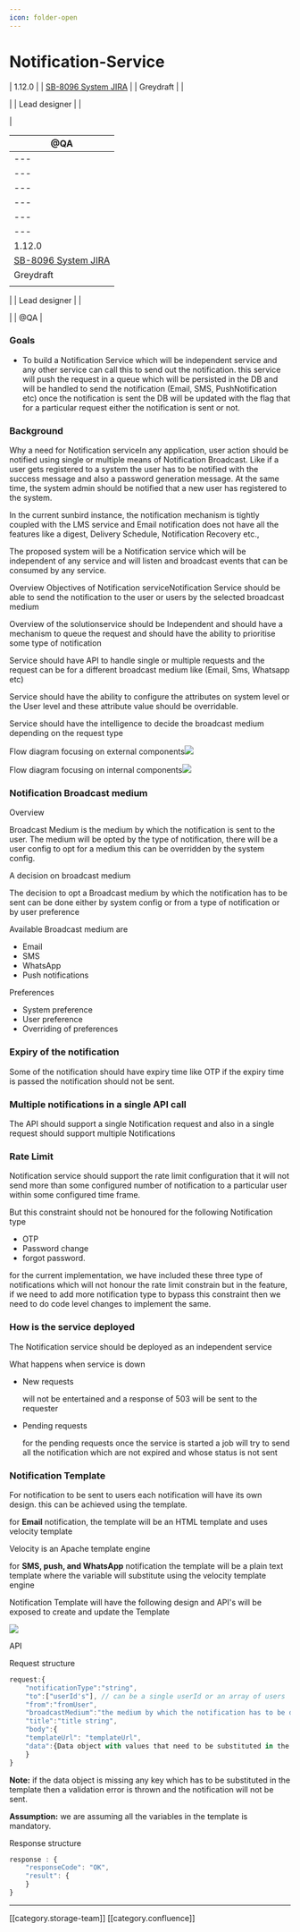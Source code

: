 ```yaml
---
icon: folder-open
---
```


# Notification-Service

\| 1.12.0 | | [SB-8096 System JIRA](https://browse/SB-8096) | | Greydraft | |

\| | Lead designer | |  &#x20;

|

| @QA                                           |
| --------------------------------------------- |
| ---                                           |
| ---                                           |
| ---                                           |
| ---                                           |
| ---                                           |
| ---                                           |
| 1.12.0                                        |
| [SB-8096 System JIRA](https://browse/SB-8096) |
| Greydraft                                     |
|                                               |

\| | Lead designer | |  &#x20;

\| | @QA |

### Goals

* To build a Notification Service which will be independent service and any other service can call this to send out the notification. this service will push the request in a queue which will be persisted in the DB and will be handled to send the notification (Email, SMS, PushNotification etc) once the notification is sent the DB will be updated with the flag that for a particular request either the notification is sent or not.&#x20;

### Background

Why a need for Notification serviceIn any application, user action should be notified using single or multiple means of Notification Broadcast. Like if a user gets registered to a system the user has to be notified with the success message and also a password generation message. At the same time, the system admin should be notified that a new user has registered to the system.

In the current sunbird instance, the notification mechanism is tightly coupled with the LMS service and Email notification does not have all the features like a digest, Delivery Schedule, Notification Recovery etc.,

The proposed system will be a Notification service which will be independent of any service and will listen and broadcast events that can be consumed by any service.

Overview Objectives of Notification serviceNotification Service should be able to send the notification to the user or users by the selected broadcast medium

Overview of the solutionservice should be Independent and should have a mechanism to queue the request and should have the ability to prioritise some type of notification

Service should have API to handle single or multiple requests and the request can be for a different broadcast medium like (Email, Sms, Whatsapp etc)

Service should have the ability to configure the attributes on system level or the User level and these attribute value should be overridable.

Service should have the intelligence to decide the broadcast medium depending on the request type

Flow diagram focusing on external components![](../../../../.gitbook/assets/Page\_1\_1.png)

Flow diagram focusing on internal components![](../../../../.gitbook/assets/Page\_1\_2.png)&#x20;

### Notification Broadcast medium

Overview

Broadcast Medium is the medium by which the notification is sent to the user. The medium will be opted by the type of notification, there will be a user config to opt for a medium this can be overridden by the system config.

A decision on broadcast medium

The decision to opt a Broadcast medium by which the notification has to be sent can be done either by system config or from a type of notification or by user preference

Available Broadcast medium are

* Email
* SMS
* WhatsApp
* Push notifications

Preferences

* System preference
* User preference
* Overriding of preferences

### Expiry of the notification

Some of the notification should have expiry time like OTP if the expiry time is passed the notification should not be sent.

### Multiple notifications in a single API call

The API should support a single Notification request and also in a single request should support multiple Notifications

### Rate Limit&#x20;

Notification service should support the rate limit configuration that it will not send more than some configured number of notification to a particular user within some configured time frame.

But this constraint should not be honoured for the following Notification type

* OTP
* Password change
* forgot password.

for the current implementation, we have included these three type of notifications which will not honour the rate limit constrain but in the feature, if we need to add more notification type to bypass this constraint then we need to do code level changes to implement the same.

### How is the service deployed

The Notification service should be deployed as an independent service&#x20;

What happens when service is down

*   New requests

    will not be entertained and a response of 503 will be sent to the requester
*   Pending requests

    for the pending requests once the service is started a job will try to send all the notification which are not expired and whose status is not sent

### Notification Template

For notification to be sent to users each notification will have its own design. this can be achieved using the template.

for **Email** notification, the template will be an HTML template and uses velocity template&#x20;

Velocity is an Apache template engine

for **SMS, push, and WhatsApp**  notification the template will be a plain text template where the variable will substitute using the velocity template engine

Notification Template will have the following design and API's will be exposed to create and update the Template

![](../../../../.gitbook/assets/Page\_1\_9.png)

API

Request structure

```js
request:{
	"notificationType":"string",
	"to":["userId's"], // can be a single userId or an array of users
	"from":"fromUser",
	"broadcastMedium":"the medium by which the notification has to be distributed",
	"title":"title string",
	"body":{
	"templateUrl": "templateUrl",
	"data":{Data object with values that need to be substituted in the template}
	}
}
```

**Note:** if the data object is missing any key which has to be substituted in the template then a validation error is thrown and the notification will not be sent.

**Assumption:** we are assuming all the variables in the template is mandatory.

Response structure&#x20;

```js
response : {
	"responseCode": "OK",
	"result": {
	}
}
```

***

\[\[category.storage-team]] \[\[category.confluence]]
